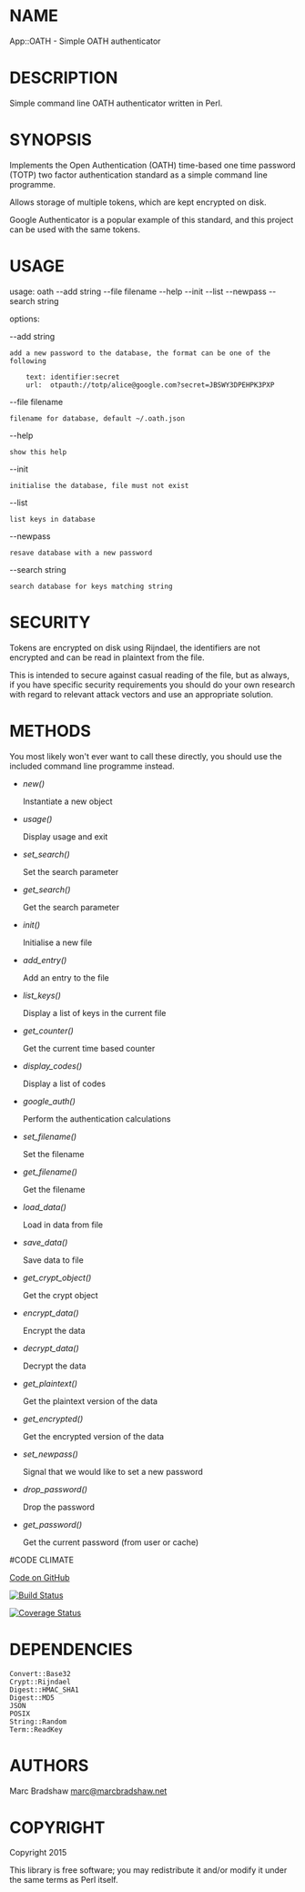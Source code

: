 # NAME

App::OATH -  Simple OATH authenticator

# DESCRIPTION

Simple command line OATH authenticator written in Perl.

# SYNOPSIS

Implements the Open Authentication (OATH) time-based one time password (TOTP)
two factor authentication standard as a simple command line programme.

Allows storage of multiple tokens, which are kept encrypted on disk.

Google Authenticator is a popular example of this standard, and this project
can be used with the same tokens.

# USAGE

usage: oath --add string --file filename --help --init --list --newpass --search string 

options:

\--add string

    add a new password to the database, the format can be one of the following

        text: identifier:secret
        url:  otpauth://totp/alice@google.com?secret=JBSWY3DPEHPK3PXP

\--file filename

    filename for database, default ~/.oath.json

\--help

    show this help

\--init

    initialise the database, file must not exist

\--list

    list keys in database

\--newpass

    resave database with a new password

\--search string

    search database for keys matching string

# SECURITY

Tokens are encrypted on disk using Rijndael, the identifiers are not encrypted and can be read in plaintext
from the file.

This is intended to secure against casual reading of the file, but as always, if you have specific security requirements
you should do your own research with regard to relevant attack vectors and use an appropriate solution.

# METHODS

You most likely won't ever want to call these directly, you should use the included command line programme instead.

- _new()_

    Instantiate a new object

- _usage()_

    Display usage and exit

- _set\_search()_

    Set the search parameter

- _get\_search()_

    Get the search parameter

- _init()_

    Initialise a new file

- _add\_entry()_

    Add an entry to the file

- _list\_keys()_

    Display a list of keys in the current file

- _get\_counter()_

    Get the current time based counter

- _display\_codes()_

    Display a list of codes

- _google\_auth()_

    Perform the authentication calculations

- _set\_filename()_

    Set the filename

- _get\_filename()_

    Get the filename

- _load\_data()_

    Load in data from file

- _save\_data()_

    Save data to file

- _get\_crypt\_object()_

    Get the crypt object

- _encrypt\_data()_

    Encrypt the data

- _decrypt\_data()_

    Decrypt the data

- _get\_plaintext()_

    Get the plaintext version of the data

- _get\_encrypted()_

    Get the encrypted version of the data

- _set\_newpass()_

    Signal that we would like to set a new password

- _drop\_password()_

    Drop the password

- _get\_password()_

    Get the current password (from user or cache)

#CODE CLIMATE

[Code on GitHub](https://github.com/marcbradshaw/app-oath)

[![Build Status](https://travis-ci.org/marcbradshaw/app-oath.svg?branch=master)](https://travis-ci.org/marcbradshaw/app-oath)

[![Coverage Status](https://coveralls.io/repos/marcbradshaw/app-oath/badge.svg)](https://coveralls.io/r/marcbradshaw/app-oath)

# DEPENDENCIES

    Convert::Base32
    Crypt::Rijndael
    Digest::HMAC_SHA1
    Digest::MD5
    JSON
    POSIX
    String::Random
    Term::ReadKey

# AUTHORS

Marc Bradshaw <marc@marcbradshaw.net>

# COPYRIGHT

Copyright 2015

This library is free software; you may redistribute it and/or
modify it under the same terms as Perl itself.
